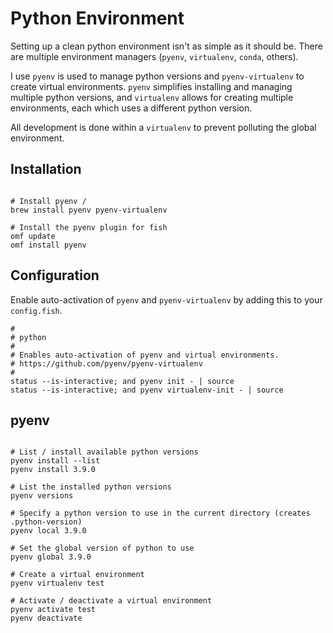 # Python Environment

Setting up a clean python environment isn't as simple as it should be. There are
multiple environment managers (`pyenv`, `virtualenv`, `conda`, others).

I use `pyenv` is used to manage python versions and `pyenv-virtualenv` to create
virtual environments. `pyenv` simplifies installing and managing multiple python
versions, and `virtualenv` allows for creating multiple environments, each which
uses a different python version.

All development is done within a `virtualenv` to prevent polluting the global
environment.

## Installation

```shell

# Install pyenv /
brew install pyenv pyenv-virtualenv

# Install the pyenv plugin for fish
omf update
omf install pyenv
```

## Configuration

Enable auto-activation of `pyenv` and `pyenv-virtualenv` by adding this to your
`config.fish`.

```shell
#
# python
#
# Enables auto-activation of pyenv and virtual environments.
# https://github.com/pyenv/pyenv-virtualenv
#
status --is-interactive; and pyenv init - | source
status --is-interactive; and pyenv virtualenv-init - | source
```

## pyenv

```shell

# List / install available python versions
pyenv install --list
pyenv install 3.9.0

# List the installed python versions
pyenv versions

# Specify a python version to use in the current directory (creates .python-version)
pyenv local 3.9.0

# Set the global version of python to use
pyenv global 3.9.0

# Create a virtual environment
pyenv virtualenv test

# Activate / deactivate a virtual environment
pyenv activate test
pyenv deactivate

````